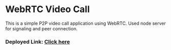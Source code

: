 # WebRTC Video Call

This is a simple P2P video call application using WebRTC. Used node server for signaling and peer connection.

### Deployed Link: [Click here](https://google.com/)

